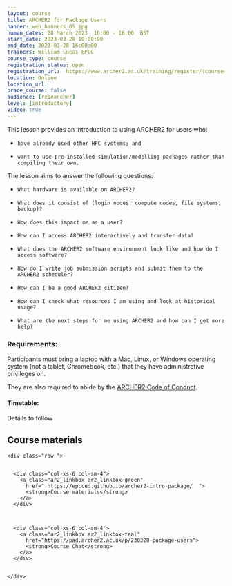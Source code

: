 ```yaml
---
layout: course
title: ARCHER2 for Package Users
banner: web_banners_05.jpg 
human_dates: 28 March 2023  10:00 - 16:00  BST 
start_date: 2023-03-28 10:00:00
end_date: 2023-03-28 16:00:00
trainers: William Lucas EPCC
course_type: course
registration_status: open
registration_url:  https://www.archer2.ac.uk/training/register/?course=230328-package-users
location: Online
location_url:
prace_course: false
audience: [researcher]
level: [introductory]
video: true
---
```


This lesson provides an introduction to using ARCHER2 for users who:

-     have already used other HPC systems; and
-     want to use pre-installed simulation/modelling packages rather than compiling their own.

The lesson aims to answer the following questions:

-     What hardware is available on ARCHER2?
-     What does it consist of (login nodes, compute nodes, file systems, backup)?
-     How does this impact me as a user?
-     How can I access ARCHER2 interactively and transfer data?
-     What does the ARCHER2 software environment look like and how do I access software?
-     How do I write job submission scripts and submit them to the ARCHER2 scheduler?
-     How can I be a good ARCHER2 citizen?
-     How can I check what resources I am using and look at historical usage?
-     What are the next steps for me using ARCHER2 and how can I get more help?


### Requirements:

Participants must bring a laptop with a Mac, Linux, or Windows operating system (not a tablet, Chromebook, etc.) that they have administrative privileges on.

They are also required to abide by the [ARCHER2  Code of Conduct](../../../about/policies/code-of-conduct.html). 


#### Timetable:

Details to follow

<section id="service">




<h2><a name="materials">Course materials</a></h2>



    <div class="row ">	

		
      <div class="col-xs-6 col-sm-4">
        <a class="ar2_linkbox ar2_linkbox-green" 
          href=" https://epcced.github.io/archer2-intro-package/  ">
          <strong>Course materials</strong>         
        </a>
      </div>



      <div class="col-xs-6 col-sm-4">
        <a class="ar2_linkbox ar2_linkbox-teal" 
          href="https://pad.archer2.ac.uk/p/230328-package-users">
          <strong>Course Chat</strong>       
        </a>
      </div>
		

 	</div>
		
		
				

<!--
		
<h2><a name="videos">Videos</a></h2>

<h3>Session 1</h3>

<div>
	<iframe title="Video" width="560" height="315" src="https://www.youtube.com/embed/XXXXXXXX" frameborder="0" allow="accelerometer; autoplay; encrypted-media; gyroscope; picture-in-picture" allowfullscreen></iframe>
</div>


<h3>Session 2</h3>

<div>
	<iframe title="Video" width="560" height="315" src="https://www.youtube.com/embed/XXXXXXXX" frameborder="0" allow="accelerometer; autoplay; encrypted-media; gyroscope; picture-in-picture" allowfullscreen></iframe>
</div>
-->

<!--
<h2><a name="feedback">Feedback</a></h2>


    <div class="row ">	

      <div class="col-xs-6 col-sm-4">
        <a class="ar2_linkbox ar2_linkbox-teal" 

           href="../../feedback/?course=221124-package-users" 


		>
          <strong>Feedback</strong><br/>
          Please let us know what was great about this course and anything we can improve
        </a>
      </div>
    </div>
		
-->		

 
</section>


